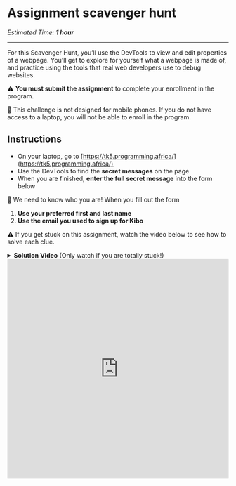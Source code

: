 # Assignment scavenger hunt

*Estimated Time: **1 hour***

---

For this Scavenger Hunt, you’ll use the DevTools to view and edit properties of a webpage. You’ll get to explore for yourself what a webpage is made of, and practice using the tools that real web developers use to debug websites.

<aside>


⚠️ **You must submit the assignment** to complete your enrollment in the program.

</aside>

<aside>


📵 This challenge is not designed for mobile phones. If you do not have access to a laptop, you will not be able to enroll in the program.

</aside>

## Instructions

- On your laptop, go to [https://tk5.programming.africa/](https://tk5.programming.africa/)
- Use the DevTools to find the **secret messages** on the page
- When you are finished, **enter the full secret message** into the form below

<aside>


🚨 We need to know who you are! When you fill out the form

1. **Use your preferred first and last name**
2. **Use the email you used to sign up for Kibo**
</aside>

⚠️ If you get stuck on this assignment, watch the video below to see how to solve each clue.

<details>
<summary><strong>Solution Video</strong> (Only watch if you are totally stuck!)</summary>

<div style="position: relative; padding-bottom: 56.25%; height: 0;"><iframe src="https://www.loom.com/embed/6c15b25937af4431b5a5c7ed85ec26ff" frameborder="0" webkitallowfullscreen mozallowfullscreen allowfullscreen style="position: absolute; top: 0; left: 0; width: 100%; height: 100%;"></iframe></div>

</details>


<div style="width:100%;height:500px;"><iframe src="https://docs.google.com/forms/d/e/1FAIpQLSc8ERyFq4Qnx7DzpjEF9awUW0Dq2e5AgYJBP5NvrU1gxRal_Q/viewform?usp=sf_link" frameborder="0" sandbox="allow-scripts allow-popups allow-top-navigation-by-user-activation allow-forms allow-same-origin" allowfullscreen="" style="width: 100%; height: 100%; border-radius: 1px; pointer-events: auto; background-color: white;"></iframe></div>
